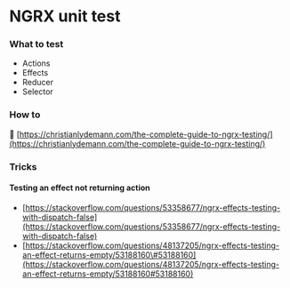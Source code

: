 # NGRX unit test

### What to test 

* Actions 
* Effects 
* Reducer 
* Selector

### How to 

 [https://christianlydemann.com/the-complete-guide-to-ngrx-testing/](https://christianlydemann.com/the-complete-guide-to-ngrx-testing/)

### Tricks 

#### Testing an effect not returning action 

* [https://stackoverflow.com/questions/53358677/ngrx-effects-testing-with-dispatch-false](https://stackoverflow.com/questions/53358677/ngrx-effects-testing-with-dispatch-false)
* [https://stackoverflow.com/questions/48137205/ngrx-effects-testing-an-effect-returns-empty/53188160\#53188160](https://stackoverflow.com/questions/48137205/ngrx-effects-testing-an-effect-returns-empty/53188160#53188160)


